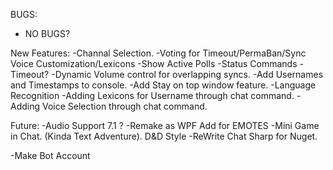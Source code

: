 ﻿
BUGS:
- NO BUGS?

New Features:
-Channal Selection.
-Voting for Timeout/PermaBan/Sync Voice Customization/Lexicons
	-Show Active Polls
	-Status Commands
	-Timeout?
-Dynamic Volume control for overlapping syncs.
-Add Usernames and Timestamps to console.
-Add Stay on top window feature.
-Language Recognition
-Adding Lexicons for Username through chat command.
-Adding Voice Selection through chat command.



Future:
-Audio Support 7.1 ?
-Remake as WPF Add for EMOTES
-Mini Game in Chat. (Kinda Text Adventure). D&D Style
-ReWrite Chat Sharp for Nuget.

-Make Bot Account